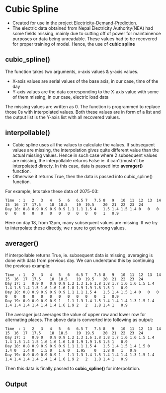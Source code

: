 # Cubic Spline
- Created for use in the project [Electricity-Demand-Prediction](https://github.com/Ishan5hrestha/Electricity-Demand-Prediction).  
- The electric data obtained from Nepal Electricity Authority(NEA) had some fields missing, mainly due to cutting off of power for maintainence purposes or data being unreadable. These values had to be recovered for proper training of model. Hence, the use of **cubic spline**
## cubic_spline()
The function takes two arguments, x-axis values & y-axis values.  
- X-axis values are serial values of the base axis, in our case, time of the day
- Y-axis values are the data corresponding to the X-axis value with some of them missing, in our case, electric load data

The missing values are written as 0. The function is programmed to replace those 0s with interpolated values.
Both these values are in form of a list and the output list is the Y-axis list with all recovered values.

## interpollable()
- Cubic spline uses all the values to calculate the values. If subsequent values are missing, the interpolation gives quite different value than the actual missing values. Hence in such case where 2 subsequent values are missing, the interpollable returns False ie. it can't/mustn't be interpolated directy. In this case, data is passed into **averager()** function.  
- Otherwise it returns True, then the data is passed into cubic_spline() function.


For example, lets take these data of 2075-03:
```
Time  : 1	2	3	4	5	6	6.5	7	7.5	8	9	10	11	12	13	14	15	16	17	17.5	18	18.5	19	19.5	20	21	22	23	24
Day 18: 0.8	0.9	0.9	0.9	0.9	1.1	1.1	1.5	4	1.5	1.4	1.5	1.4	0	0	0	0	0	0	0	0	0	0	0	0	0	0	1	0.9

```
Here on day 18, from 12pm, many subsequent values are missing. If we try to interpolate these directly, we r sure to get wrong values.

## averager()
If interpollable returns True, ie. subsequent data is missing, averaging is done with data from pervious day. We can understand this by continuing the previous example:
```
Time  : 1	2	3	4	5	6	6.5	7	7.5	8	9	10	11	12	13	14	15	16	17	17.5	18	18.5	19	19.5	20	21	22	23	24
Day 17: 1	0.9	0	0.9	0.9	1.2	1.3	1.6	1.8	1.8	1.7	1.6	1.6	1.5	1.4	1.4	1.5	1.4	1.5	1.6	1.6	1.6	1.8	1.9	1.9	1.8	1.5	1	0.9
Day 18: 0.8	0.9	0.9	0.9	0.9	1.1	1.1	1.5	4	1.5	1.4	1.5	1.4	0	0	0	0	0	0	0	0	0	0	0	0	0	0	1	0.9
Day 19: 0.9	0.9	0.9	0.9	1	1.1	1.3	1.4	1.5	1.4	1.4	1.4	1.3	1.5	1.4	1.4	1.4	1.4	1.4	1.4	1.4	1.6	1.9	2	2	1.8	1.4	1	0.9

```
The averager just averages the value of upper row and lower row for alternating places. The above data is converted into following as output:

```
Time  : 1	2	3	4	5	6	6.5	7	7.5	8	9	10	11	12	13	14	15	16	17	17.5	18	18.5	19	19.5	20	21	22	23	24
Day 17: 1	0.9	0	0.9	0.9	1.2	1.3	1.6	1.8	1.8	1.7	1.6	1.6	1.5	1.4	1.4	1.5	1.4	1.5	1.6	1.6	1.6	1.8	1.9	1.9	1.8	1.5	1	0.9
Day 18: 0.8	0.9	0.9	0.9	0.9	1.1	1.1	1.5	4	1.5	1.4	1.5	1.4	1.5	0	1.4	0	1.4	0	1.5	0	1.6	0	1.95	0	1.8	0	1	0.9
Day 19: 0.9	0.9	0.9	0.9	1	1.1	1.3	1.4	1.5	1.4	1.4	1.4	1.3	1.5	1.4	1.4	1.4	1.4	1.4	1.4	1.4	1.6	1.9	2	2	1.8	1.4	1	0.9

```
Then this data is finally passed to **cubic_spline()** for interpolation.
## Output

